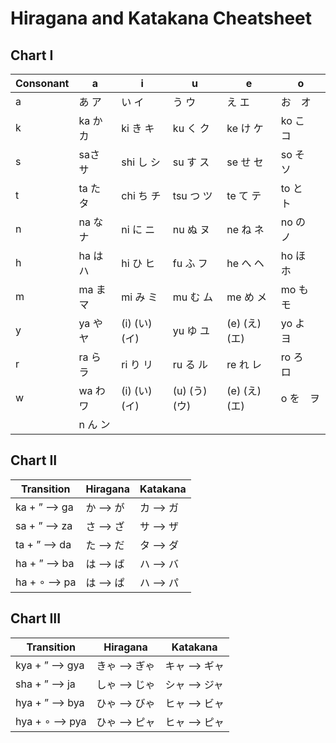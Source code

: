 # Hiragana and Katakana Cheatsheet

## Chart I

Consonant  | a       | i            | u             | e            | o      
---------- | ------- | ------------ | ------------- | ------------ | ----------
a          | あ ア    | い イ         | う ウ         | え エ         | お　オ
k          | ka か カ | ki き キ      | ku く ク      | ke け ケ      | ko こ　コ
s          | saさ サ  | shi し シ     | su す ス      | se せ セ      | so そ　ソ
t          | ta た タ | chi ち チ     | tsu つ ツ     | te て テ      | to と　ト
n          | na な ナ | ni に ニ      | nu ぬ ヌ      | ne ね ネ      | no の　ノ
h          | ha は ハ | hi ひ ヒ      | fu ふ フ      | he へ ヘ      | ho ほ　ホ
m          | ma ま マ | mi み ミ      | mu む ム      | me め メ      | mo も　モ
y          | ya や ヤ | (i) (い) (イ) | yu ゆ ユ      | (e) (え) (エ) | yo よ　ヨ
r          | ra ら ラ | ri り リ      | ru る ル      | re れ レ      | ro ろ　ロ
w          | wa わ ワ | (i) (い) (イ) | (u) (う) (ウ) | (e) (え) (エ) | o を　ヲ
           | n ん ン  |              |               |              |


## Chart II

Transition     | Hiragana   | Katakana
-------------- | ---------- | -----------
ka + ” ⟶ ga  | か ⟶ が    | カ ⟶ ガ
sa + ” ⟶ za  | さ ⟶ ざ    | サ ⟶ ザ
ta + ” ⟶ da  | た ⟶ だ    | タ ⟶ ダ
ha + ” ⟶ ba  | は ⟶ ば    | ハ ⟶ バ
ha + ∘ ⟶ pa  | は ⟶ ぱ    | ハ ⟶ パ

## Chart III

Transition        | Hiragana      | Katakana
----------------- | ------------- | -------------
kya + ” ⟶ gya   | きゃ ⟶ ぎゃ   | キャ ⟶ ギャ
sha + ” ⟶ ja    | しゃ ⟶ じゃ   | シャ ⟶ ジャ
hya + ” ⟶ bya   | ひゃ ⟶ びゃ   | ヒャ ⟶ ビャ
hya + ∘ ⟶ pya   | ひゃ ⟶ ピャ   | ヒャ ⟶ ピャ
